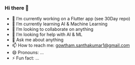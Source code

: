 ### Hi there 👋

<!--
**GowthamSk1/GowthamSk1** is a ✨ _special_ ✨ repository because its `README.md` (this file) appears on your GitHub profile.

Here are some ideas to get you started: -->

- 🔭 I’m currently working on a Flutter app (see 30Day repo)
- 🌱 I’m currently learning AI & Machine Learning
- 👯 I’m looking to collaborate on anything
- 🤔 I’m looking for help with AI & ML
- 💬 Ask me about anything
- 📫 How to reach me: gowtham.santhakumar1@gmail.com
- 😄 Pronouns: ...
- ⚡ Fun fact: ...

